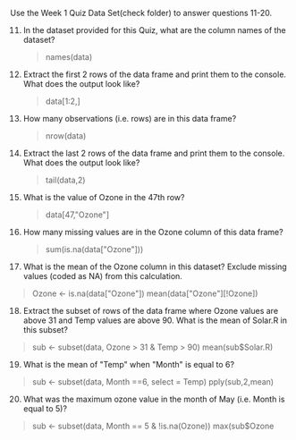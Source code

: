 Use the Week 1 Quiz Data Set(check folder) to answer questions 11-20.

11. In the dataset provided for this Quiz, what are the column names of the dataset? 
    > names(data)
    
12. Extract the first 2 rows of the data frame and print them to the console. What does the output look like?
    > data[1:2,]
 
13. How many observations (i.e. rows) are in this data frame?
    > nrow(data)
    
14. Extract the last 2 rows of the data frame and print them to the console. What does the output look like?
    > tail(data,2)
   
15. What is the value of Ozone in the 47th row?
    > data[47,"Ozone"]

16. How many missing values are in the Ozone column of this data frame?
    > sum(is.na(data["Ozone"]))

17. What is the mean of the Ozone column in this dataset? Exclude missing values (coded as NA) from this calculation.
   >Ozone <- is.na(data["Ozone"])
   >mean(data["Ozone"][!Ozone])
  
18. Extract the subset of rows of the data frame where Ozone values are above 31 and Temp values are above 90. What is the mean of Solar.R in this subset?
   >sub <- subset(data, Ozone > 31 & Temp > 90)
   >mean(sub$Solar.R)

19. What is the mean of "Temp" when "Month" is equal to 6? 
   >sub <- subset(data, Month ==6, select = Temp)
   >pply(sub,2,mean)

20. What was the maximum ozone value in the month of May (i.e. Month is equal to 5)?
   > sub <- subset(data, Month == 5 & !is.na(Ozone))
   > max(sub$Ozone
